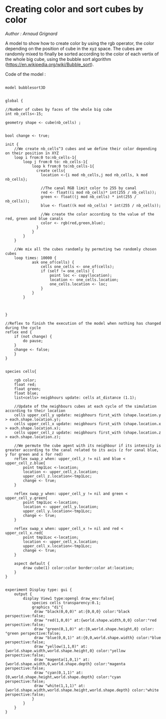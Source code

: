 [//]: # (keyword|operator_cube)
[//]: # (keyword|operator_copy)
[//]: # (keyword|operator_not)
[//]: # (keyword|constant_magenta)
[//]: # (keyword|constant_cyan)
[//]: # (keyword|concept_color)
[//]: # (keyword|concept_3d)
# Creating color and sort cubes by color


_Author :  Arnaud Grignard_

A model to show how to create color by using the rgb operator, the color depending on the position of cube in the xyz space. The cubes are randomly mixed to finally be sorted according to the color of each vertix of the whole big cube, using the bubble sort  algorithm (https://en.wikipedia.org/wiki/Bubble_sort). 


Code of the model : 

```

model bubblesort3D


global {

//Number of cubes by faces of the whole big cube
int nb_cells<-15;

geometry shape <- cube(nb_cells) ;


bool change <- true;

init {
	//We create nb_cells^3 cubes and we define their color depending on their position in XYZ
	loop i from:0 to:nb_cells-1{
		loop j from:0 to: nb_cells-1{
			loop k from:0 to:nb_cells-1{
			  create cells{
				location <-{i mod nb_cells,j mod nb_cells, k mod nb_cells};
				
				//The canal RGB limit color to 255 by canal
				red <- float((i mod nb_cells)* int(255 / nb_cells));
				green <- float((j mod nb_cells) * int(255 / nb_cells));
				blue <- float((k mod nb_cells) * int(255 / nb_cells));
				
				//We create the color according to the value of the red, green and blue canals
				color <- rgb(red,green,blue);
			  }	
			}	
	    }
	}
	
	//We mix all the cubes randomly by permuting two randomly chosen cubes
	loop times: 10000 {
			ask one_of(cells) {
				cells one_cells <- one_of(cells);
				if (self != one_cells) {
					point loc <- copy(location);
					location <- one_cells.location;
					one_cells.location <- loc;
				}
			}
		}
	
		

}

//Reflex to finish the execution of the model when nothing has changed during the cycle
reflex end {
	if (not change) {
		do pause;	
	} 
	change <- false;
	}
}


species cells{

	rgb color;
	float red;
	float green;
	float blue;
	list<cells> neigbhours update: cells at_distance (1.1);
	
	//Update of the neighbours cubes at each cycle of the simulation according to their location
	cells upper_cell_y update: neigbhours first_with (shape.location.y > each.shape.location.y);
	cells upper_cell_x update: neigbhours first_with (shape.location.x > each.shape.location.x);
	cells upper_cell_z update: neigbhours first_with (shape.location.z > each.shape.location.z);
	
	//We permute the cube agent with its neighbour if its intensity is greater according to the canal related to its axis (z for canal blue, y for green and x for red)
	reflex swap_z when: upper_cell_z != nil and blue < upper_cell_z.blue{ 
		point tmp1Loc <-location;
		location <- upper_cell_z.location;  
    	upper_cell_z.location<-tmp1Loc; 	
	    change <- true;	
    }
	
	reflex swap_y when: upper_cell_y != nil and green < upper_cell_y.green{ 
		point tmp1Loc <-location;
		location <- upper_cell_y.location;  
    	upper_cell_y.location<-tmp1Loc; 	
	    change <- true;	
    }
    
    reflex swap_x when: upper_cell_x != nil and red < upper_cell_x.red{ 
		point tmp1Loc <-location;
		location <- upper_cell_x.location;  
    	upper_cell_x.location<-tmp1Loc; 	
	    change <- true;	
    }

	aspect default {
		draw cube(1) color:color border:color at:location;
	}	
}


experiment Display type: gui {
	output {
		display View1 type:opengl draw_env:false{
			species cells transparency:0.1;
			graphics "di"{
			 draw "black(0,0,0)" at:{0,0,0} color:°black perspective:false;
			 draw "red(1,0,0)" at:{world.shape.width,0,0} color:°red perspective:false;
			 draw "green(0,1,0)" at:{0,world.shape.height,0} color:°green perspective:false;
			 draw "blue(0,0,1)" at:{0,0,world.shape.width} color:°blue perspective:false;
			 draw "yellow(1,1,0)" at:{world.shape.width,world.shape.height,0} color:°yellow perspective:false;
			 draw "magenta(1,0,1)" at:{world.shape.width,0,world.shape.depth} color:°magenta perspective:false;
			 draw "cyan(0,1,1)" at:{0,world.shape.height,world.shape.depth} color:°cyan perspective:false;
			 draw "white(1,1,1)" at:{world.shape.width,world.shape.height,world.shape.depth} color:°white perspective:false;	
			}
		}
	}
}
```

